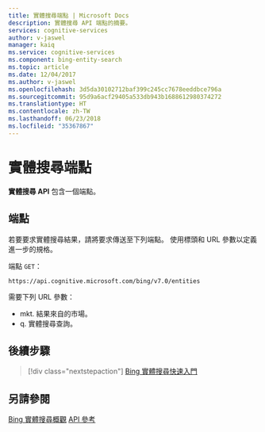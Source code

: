 ```yaml
---
title: 實體搜尋端點 | Microsoft Docs
description: 實體搜尋 API 端點的摘要。
services: cognitive-services
author: v-jaswel
manager: kaiq
ms.service: cognitive-services
ms.component: bing-entity-search
ms.topic: article
ms.date: 12/04/2017
ms.author: v-jaswel
ms.openlocfilehash: 3d5da30102712baf399c245cc7678eeddbce796a
ms.sourcegitcommit: 95d9a6acf29405a533db943b1688612980374272
ms.translationtype: HT
ms.contentlocale: zh-TW
ms.lasthandoff: 06/23/2018
ms.locfileid: "35367867"
---
```

# <a name="entity-search-endpoints"></a>實體搜尋端點
**實體搜尋 API** 包含一個端點。

## <a name="endpoint"></a>端點
若要要求實體搜尋結果，請將要求傳送至下列端點。 使用標頭和 URL 參數以定義進一步的規格。

端點 `GET`： 
``` 
https://api.cognitive.microsoft.com/bing/v7.0/entities
```

需要下列 URL 參數：
- mkt. 結果來自的市場。 
- q. 實體搜尋查詢。

## <a name="next-steps"></a>後續步驟

> [!div class="nextstepaction"]
> [Bing 實體搜尋快速入門](quickstarts/csharp.md)

## <a name="see-also"></a>另請參閱 

[Bing 實體搜尋概觀](search-the-web.md )
[API 參考](https://docs.microsoft.com/rest/api/cognitiveservices/bing-entities-api-v7-reference)
